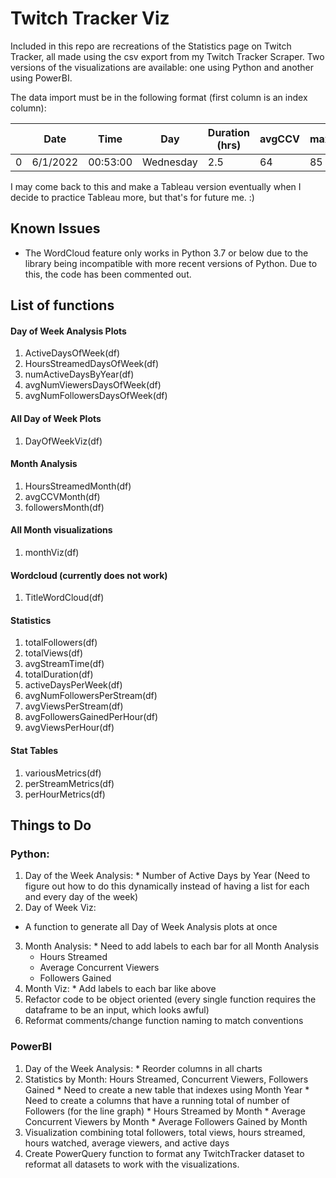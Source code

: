 # Twitch Tracker Viz

Included in this repo are recreations of the Statistics page on Twitch Tracker, all made using the csv export from my Twitch Tracker Scraper. Two versions of the visualizations are available: one using Python and another using PowerBI.

The data import must be in the following format (first column is an index column):


||Date|Time|Day|Duration (hrs)|avgCCV|maxCCV|Followers|Views|Title|
|-|----|----|----|----|----|----|----|----|----|
|0|6/1/2022|00:53:00|Wednesday|2.5|64|85|-1|0|StreamTitle|

I may come back to this and make a Tableau version eventually when I decide to practice Tableau more, but that's for future me. :)

## Known Issues
 * The WordCloud feature only works in Python 3.7 or below due to the library being incompatible with more recent versions of Python. Due to this, the code has been commented out.

## List of functions
#### Day of Week Analysis Plots

  1. ActiveDaysOfWeek(df)
  2. HoursStreamedDaysOfWeek(df)
  3. numActiveDaysByYear(df)
  4. avgNumViewersDaysOfWeek(df)
  5. avgNumFollowersDaysOfWeek(df)

#### All Day of Week Plots
  1. DayOfWeekViz(df)

#### Month Analysis
  1. HoursStreamedMonth(df)
  2. avgCCVMonth(df)
  3. followersMonth(df)

#### All Month visualizations
  1. monthViz(df)

#### Wordcloud (currently does not work)
  1. TitleWordCloud(df)

#### Statistics
  1. totalFollowers(df)
  2. totalViews(df)
  3. avgStreamTime(df)
  4. totalDuration(df)
  5. activeDaysPerWeek(df)
  6. avgNumFollowersPerStream(df)
  7. avgViewsPerStream(df)
  8. avgFollowersGainedPerHour(df)
  9. avgViewsPerHour(df)

#### Stat Tables
  1. variousMetrics(df)
  2. perStreamMetrics(df)
  3. perHourMetrics(df)

## Things to Do
### Python:
  1. Day of the Week Analysis:
    * Number of Active Days by Year (Need to figure out how to do this dynamically instead of having a list for each and every day of the week)
  2. Day of Week Viz:
   * A function to generate all Day of Week Analysis plots at once
  3. Month Analysis:
    * Need to add labels to each bar for all Month Analysis
      * Hours Streamed
      * Average Concurrent Viewers
      * Followers Gained
  4. Month Viz:
    * Add labels to each bar like above
  5. Refactor code to be object oriented (every single function requires the dataframe to be an input, which looks awful)
  6. Reformat comments/change function naming to match conventions

### PowerBI
  1. Day of the Week Analysis:
    * Reorder columns in all charts
  2. Statistics by Month: Hours Streamed, Concurrent Viewers, Followers Gained
    * Need to create a new table that indexes using Month Year
    * Need to create a columns that have a running total of number of Followers (for the line graph)
    * Hours Streamed by Month
    * Average Concurrent Viewers by Month
    * Average Followers Gained by Month
  3. Visualization combining total followers, total views, hours streamed, hours watched, average viewers, and active days
  4. Create PowerQuery function to format any TwitchTracker dataset to reformat all datasets to work with the visualizations.
